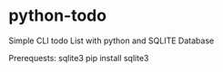 # python-todo
Simple CLI todo List with python and SQLITE Database


Prerequests:
sqlite3
pip install sqlite3
